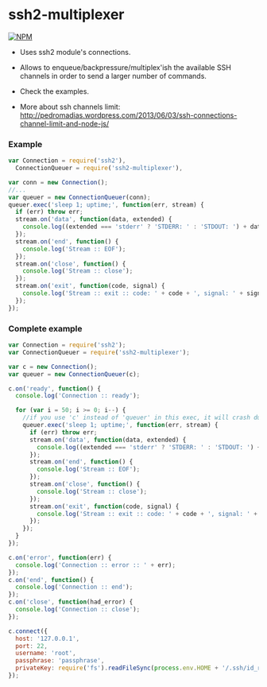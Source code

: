 ssh2-multiplexer
================

[![NPM](https://nodei.co/npm/ssh2-multiplexer.png?downloads=true&stars=true)](https://nodei.co/npm/ssh2-multiplexer/)

* Uses ssh2 module's connections.

* Allows to enqueue/backpressure/multiplex'ish the available SSH channels in order to send a larger number of commands.

* Check the examples.

* More about ssh channels limit: http://pedromadias.wordpress.com/2013/06/03/ssh-connections-channel-limit-and-node-js/


### Example

``` js
var Connection = require('ssh2'),
  ConnectionQueuer = require('ssh2-multiplexer'),

var conn = new Connection();
//...
var queuer = new ConnectionQueuer(conn);
queuer.exec('sleep 1; uptime;', function(err, stream) {
  if (err) throw err;
  stream.on('data', function(data, extended) {
    console.log((extended === 'stderr' ? 'STDERR: ' : 'STDOUT: ') + data);
  });
  stream.on('end', function() {
    console.log('Stream :: EOF');
  });
  stream.on('close', function() {
    console.log('Stream :: close');
  });
  stream.on('exit', function(code, signal) {
    console.log('Stream :: exit :: code: ' + code + ', signal: ' + signal);
  });
});
```

### Complete example

``` js
var Connection = require('ssh2');
var ConnectionQueuer = require('ssh2-multiplexer');

var c = new Connection();
var queuer = new ConnectionQueuer(c);

c.on('ready', function() {
  console.log('Connection :: ready');

  for (var i = 50; i >= 0; i--) {
    //if you use 'c' instead of 'queuer' in this exec, it will crash due to channel limit. Openssh allows 8 channels by default.
    queuer.exec('sleep 1; uptime;', function(err, stream) {
      if (err) throw err;
      stream.on('data', function(data, extended) {
        console.log((extended === 'stderr' ? 'STDERR: ' : 'STDOUT: ') + data);
      });
      stream.on('end', function() {
        console.log('Stream :: EOF');
      });
      stream.on('close', function() {
        console.log('Stream :: close');
      });
      stream.on('exit', function(code, signal) {
        console.log('Stream :: exit :: code: ' + code + ', signal: ' + signal);
      });
    });
  }
});

c.on('error', function(err) {
  console.log('Connection :: error :: ' + err);
});
c.on('end', function() {
  console.log('Connection :: end');
});
c.on('close', function(had_error) {
  console.log('Connection :: close');
});

c.connect({
  host: '127.0.0.1',
  port: 22,
  username: 'root',
  passphrase: 'passphrase',
  privateKey: require('fs').readFileSync(process.env.HOME + '/.ssh/id_rsa')
});
```
